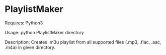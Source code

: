 # PlaylistMaker

Requires: Python3

Usage: python PlaylistMaker directory

Description: Creates .m3u playlist from all supported
files (.mp3, .flac, .aac, .m4a) in given directory.

